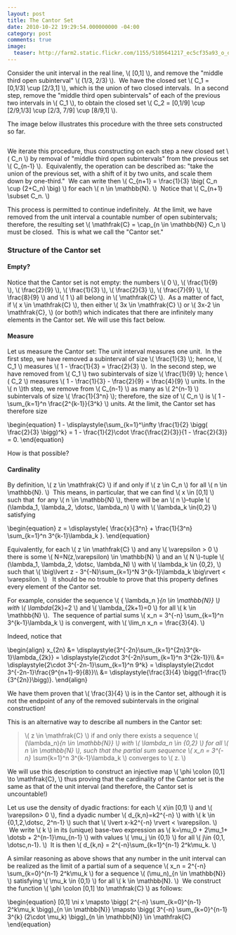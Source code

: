 ```yaml
---
layout: post
title: The Cantor Set
date: 2010-10-22 19:29:54.000000000 -04:00
category: post
comments: true
image:
  teaser: http://farm2.static.flickr.com/1155/5105641217_ec5cf35a93_o_d.jpg
---
```


Consider the unit interval in the real line, <span>\\( [0,1] \\)</span>, and remove the "middle third open subinterval" <span>\\( (1/3, 2/3) \\)</span>.  We have the closed set <span>\\( C_1 = [0,1/3] \cup [2/3,1] \\)</span>, which is the union of two closed intervals.  In a second step, remove the "middle third open subintervals" of each of the previous two intervals in <span>\\( C_1 \\)</span>, to obtain the closed set <span>\\( C_2 = [0,1/9] \cup [2/9,1/3] \cup [2/3, 7/9] \cup [8/9,1] \\)</span>.

The image below illustrates this procedure with the three sets constructed so far.

<img class="aligncenter" title="Three steps into the Cantor set" src="http://farm2.static.flickr.com/1155/5105641217_ec5cf35a93_o_d.jpg" alt="" />

We iterate this procedure, thus constructing on each step a new closed set <span>\\( C_n \\)</span> by removal of "middle third open subintervals" from the previous set <span>\\( C_{n-1} \\)</span>.  Equivalently, the operation can be described as: "take the union of the previous set, with a shift of it by two units, and scale them down by one-third."  We can write then <span>\\( C_{n+1} = \frac{1}{3} \big( C_n \cup (2+C_n) \big) \\)</span> for each <span>\\( n \in \mathbb{N}. \\)</span>  Notice that <span>\\( C_{n+1} \subset C_n. \\)</span>

This process is permitted to continue indefinitely.  At the limit, we have removed from the unit interval a countable number of open subintervals; therefore, the resulting set <span>\\( \mathfrak{C} = \cap_{n \in \mathbb{N}} C_n \\)</span> must be closed.  This is what we call the "Cantor set."
### Structure of the Cantor set

#### Empty?

Notice that the Cantor set is not empty: the numbers <span>\\( 0 \\)</span>, <span>\\( \frac{1}{9} \\)</span>, <span>\\( \frac{2}{9} \\)</span>, <span>\\( \frac{1}{3} \\)</span>, <span>\\( \frac{2}{3} \\)</span>, <span>\\( \frac{7}{9} \\)</span>, <span>\\( \frac{8}{9} \\)</span> and <span>\\( 1 \\)</span> all belong in <span>\\( \mathfrak{C} \\)</span>.  As a matter of fact, if <span>\\( x \in \mathfrak{C} \\)</span>, then either <span>\\( 3x \in \mathfrak{C} \\)</span> or <span>\\( 3x-2 \in \mathfrak{C}, \\)</span> (or both!) which indicates that there are infinitely many elements in the Cantor set.  We will use this fact below.

#### Measure

Let us measure the Cantor set: The unit interval measures one unit.  In the first step, we have removed a subinterval of size <span>\\( \frac{1}{3} \\)</span>; hence, <span>\\( C_1 \\)</span> measures <span>\\( 1 - \frac{1}{3} = \frac{2}{3} \\)</span>.  In the second step, we have removed from <span>\\( C_1 \\)</span> two subintervals of size <span>\\( \frac{1}{9} \\)</span>; hence <span>\\( C_2 \\)</span> measures <span>\\( 1 - \frac{1}{3} - \frac{2}{9} = \frac{4}{9} \\)</span> units. In the <span>\\( n \\)</span>th step, we remove from <span>\\( C_{n-1} \\)</span> as many as <span>\\( 2^{n-1} \\)</span> subintervals of size <span>\\( \frac{1}{3^n} \\)</span>; therefore, the size of <span>\\( C_n \\)</span> is <span>\\( 1 - \sum_{k=1}^n \frac{2^{k-1}}{3^k} \\)</span> units.  At the limit, the Cantor set has therefore size

<div>
\begin{equation}
 1 - \displaystyle{\sum_{k=1}^\infty \frac{1}{2} \bigg( \frac{2}{3} \bigg)^k} = 1 - \frac{1}{2}\cdot \frac{\frac{2}{3}}{1 - \frac{2}{3}} = 0. 
 \end{equation}
</div>

How is that possible?

#### Cardinality

By definition, <span>\\( z \in \mathfrak{C} \\)</span> if and only if <span>\\( z \in C_n \\)</span> for all <span>\\( n \in \mathbb{N}. \\)</span>  This means, in particular, that we can find <span>\\( x \in [0,1] \\)</span> such that  for any <span>\\( n \in \mathbb{N} \\)</span>, there will be an <span>\\( n \\)</span>–tuple <span>\\( (\lambda_1, \lambda_2, \dotsc, \lambda_n) \\)</span> with <span>\\( \lambda_k \in\{0,2\} \\)</span> satisfying

<div>
\begin{equation}
 z = \displaystyle{ \frac{x}{3^n} + \frac{1}{3^n} \sum_{k=1}^n 3^{k-1}\lambda_k }. 
 \end{equation}
</div>

Equivalently, for each <span>\\( z \in \mathfrak{C} \\)</span> and any <span>\\( \varepsilon > 0 \\)</span> there is some <span>\\( N=N(z,\varepsilon) \in \mathbb{N} \\)</span> and an <span>\\( N \\)</span>-tuple <span>\\( (\lambda_1, \lambda_2, \dotsc, \lambda_N) \\)</span> with <span>\\( \lambda_k \in \{0,2\}, \\)</span> such that <span>\\( \big\lvert z - 3^{-N}\sum_{k=1}^N 3^{k-1}\lambda_k \big\rvert < \varepsilon. \\)</span>   It should be no trouble to prove that this property defines every element of the Cantor set.

For example, consider the sequence <span>\\( \{ \lambda_n \}_{n \in \mathbb{N}} \\)</span> with <span>\\( \lambda_{2k}=2 \\)</span> and <span>\\( \lambda_{2k+1}=0 \\)</span> for all <span>\\( k \in \mathbb{N} \\)</span>.  The sequence of partial sums <span>\\( x_n = 3^{-n} \sum_{k=1}^n 3^{k-1}\lambda_k \\)</span> is convergent, with <span>\\( \lim_n x_n = \frac{3}{4}. \\)</span>

Indeed, notice that

<div>
\begin{align} 
x_{2n} &= \displaystyle{3^{-2n}\sum_{k=1}^{2n}3^{k-1}\lambda_{2k}} = \displaystyle{2\cdot 3^{-2n}\sum_{k=1}^n 3^{2k-1}}\\
&= \displaystyle{2\cdot 3^{-2n-1}\sum_{k=1}^n 9^k} = \displaystyle{2\cdot 3^{-2n-1}\frac{9^{n+1}-9}{8}}\\
&= \displaystyle{\frac{3}{4} \bigg(1-\frac{1}{3^{2n}}\bigg)}.
\end{align}
</div>

We have them proven that <span>\\( \frac{3}{4} \\)</span> is in the Cantor set, although it is not the endpoint of any of the removed subintervals in the original construction!

This is an alternative way to describe all numbers in the Cantor set:

> \\( z \in \mathfrak{C} \\) if and only there exists a sequence \\( (\lambda_n)_{n \in \mathbb{N}} \\) with \\( \lambda_n \in \{0,2\} \\) for all \\( n \in \mathbb{N} \\), such that the partial sum sequence \\( x_n = 3^{-n} \sum_{k=1}^n 3^{k-1}\lambda_k \\) converges to \\( z. \\)

We will use this description to construct an injective map <span>\\( \phi \colon [0,1] \to \mathfrak{C}, \\)</span> thus proving that the cardinality of the Cantor set is the same as that of the unit interval (and therefore, the Cantor set is uncountable!)

Let us use the density of dyadic fractions: for each <span>\\( x\in [0,1) \\)</span> and <span>\\( \varepsilon> 0 \\)</span>, find a dyadic number <span>\\( d_{k,n}=k2^{-n} \\)</span> with <span>\\( k \in \{0,1,2,\dotsc, 2^n-1\} \\)</span> such that <span>\\( \lvert x-k2^{-n} \rvert < \varepsilon. \\)</span>  We write <span>\\( k \\)</span> in its (unique) base-two expression as <span>\\( k=\mu_0 + 2\mu_1+ \dotsb + 2^{n-1}\mu_{n-1} \\)</span> with values <span>\\( \mu_j \in \{0,1\} \\)</span> for all <span>\\( j\in \{0,1, \dotsc,n-1\}. \\)</span>  It is then <span>\\( d_{k,n} = 2^{-n}\sum_{k=1}^{n-1} 2^k\mu_k. \\)</span>

A similar reasoning as above shows that any number in the unit interval can be realized as the limit of a partial sum of a sequence <span>\\( x_n = 2^{-n} \sum_{k=0}^{n-1} 2^k\mu_k \\)</span> for a sequence <span>\\( (\mu_n)_{n \in \mathbb{N}} \\)</span> satisfying <span>\\( \mu_k \in \{0,1\} \\)</span> for all <span>\\( k \in \mathbb{N}. \\)</span>  We construct the function <span>\\( \phi \colon [0,1] \to \mathfrak{C} \\)</span> as follows:

<div>
\begin{equation}
 [0,1] \ni x \mapsto \bigg( 2^{-n} \sum_{k=0}^{n-1} 2^k\mu_k \bigg)_{n \in \mathbb{N}} \mapsto \bigg( 3^{-n} \sum_{k=0}^{n-1} 3^{k} (2\cdot \mu_k) \bigg)_{n \in \mathbb{N}} \in \mathfrak{C}
 \end{equation}
</div>
